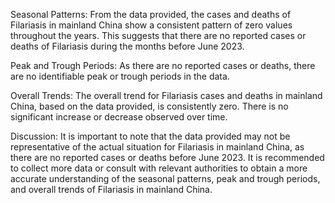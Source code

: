 Seasonal Patterns: From the data provided, the cases and deaths of Filariasis in mainland China show a consistent pattern of zero values throughout the years. This suggests that there are no reported cases or deaths of Filariasis during the months before June 2023.

Peak and Trough Periods: As there are no reported cases or deaths, there are no identifiable peak or trough periods in the data.

Overall Trends: The overall trend for Filariasis cases and deaths in mainland China, based on the data provided, is consistently zero. There is no significant increase or decrease observed over time.

Discussion: It is important to note that the data provided may not be representative of the actual situation for Filariasis in mainland China, as there are no reported cases or deaths before June 2023. It is recommended to collect more data or consult with relevant authorities to obtain a more accurate understanding of the seasonal patterns, peak and trough periods, and overall trends of Filariasis in mainland China.